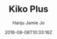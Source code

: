 ---
title: "Kiko Plus"
github: https://github.com/AWEEKJ/Kiko-plus
demo: http://aweekj.github.io/Kiko-plus
author: Hanju Jamie Jo

ssg:
  - Jekyll
cms:
  - No Cms
date: 2016-08-08T10:33:16Z
github_branch: master
---